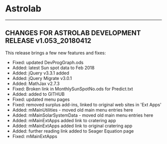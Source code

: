 # Astrolab
-------------------------------------------------------------------------- 
CHANGES FOR ASTROLAB DEVELOPMENT RELEASE v1.053_20180412
-------------------------------------------------------------------------- 

This release brings a few new features and fixes: 

- Fixed: updated DevProgGraph.ods
- Added: latest Sun spot data to Feb 2018
- Added: jQuery v3.3.1 added
- Added: jQuery Migrate v3.0.1
- Added: MathJax v2.7.3
- Fixed: Broken link in MonthlySunSpotNo.ods for Predict.txt
- Added: added to GITHUB
- Fixed: updated menu pages
- Fixed: removed surplus add-ins, linked to original web sites in 'Ext Apps'
- Added: mMainUtilities - moved old main menu entries here
- Added: mMainSolarSystemData - moved old main menu entries here
- Added: mMainExtApps added link to cratering app
- Added: mMainExtApps added link to original cratering app
- Added: further reading link added to Seager Equation page
- Fixed: mMainExtApps <title> and <footer> 

--------------------------------------------------------------------------

   Project : http://www.conquestofspace.com & Astrolab
   Project Managed By www.alchymy.com - The Alchymist's Laboratory

==========================================================================
Astrolab comes with ABSOLUTELY NO WARRANTY.  This software is provided 
"as is" without express or implied warranty, and with no claim as to its 
suitability for any purpose. Currently the software is in a beta stage.

--------------------------------------------------------------------------

1. INDEX TO OTHER INFORMATION:  
                         
2. INTRODUCTION TO ASTROLAB      7. NOTE
3. INSTALLATION INSTRUCTIONS     8. FULL REFERENCES & CREDITS
4. REQUIREMENT                   9. LICENSE
5. QUICK START                  10. DATA SETS
6. CONFIGURATION                

--------------------------------------------------------------------------
2. INTRODUCTION TO ASTROLAB
--------------------------------------------------------------------------
Astrolab is a free GPL software which for study of Astrophysics, Astronomy 
and Cosmology. There are three files AstroReadme.txt, Alicence.txt and 
Astrolab Vn_nnn.xls which give basic details on Astrolab and changes to the 
current version and are used for to 'drag and drop' when building OS X 
package versions of the application. There is also an Astrolab user guide 
being built in PDF format.

--------------------------------------------------------------------------
3. INSTALLATION INSTRUCTIONS
--------------------------------------------------------------------------
Windows full version - Extract the zip file into a folder anywhere, the 
extract will output a folder called "astrolab" containing the whole 
application and data sets.

Windows nightly build - Extract the zip file into a folder anywhere, the 
extract will output a folder called "astrolab" containing the whole 
application and data sets.  If the data is also required then download the 
separate data set from sourceforge.net and install as described below.

Apple OS X version comes as an install Package on a standard Disc image 
containing the application and the data sets. It will normally extract to 
a folder called "astrolab".

If the data sets are downloaded separately the zip file will extract a 
folder called "cDataSets". This folder can be simply dragged / copied into 
the "astrolab" folder to replace the existing data sets.

** TO UNINSTALL SIMPLY DELETE ALL THE FOLDERS **

--------------------------------------------------------------------------
4. REQUIREMENT
--------------------------------------------------------------------------
Windows or linux/POSIX or CYGWIN or MACOSX environment
Web Browser

--------------------------------------------------------------------------
5. QUICK START
--------------------------------------------------------------------------
Navigation :

Normal navigation for the browser in use. To start click on any of the 
three html pages listed below, or you could rename auto.html to index.html 
if running as a subfolder under your own web server.

mMain.html uses a simple menu for mobile devices and desktop.
auto.html attempts to start mMain.html framework based on OS it finds.

More help to be included in a user guide.

--------------------------------------------------------------------------
6. CONFIGURATION
--------------------------------------------------------------------------
Uses imported pre defined cascading style sheets and javascript files.

--------------------------------------------------------------------------
7. NOTE
--------------------------------------------------------------------------
This program is free, but consultancy might be charged for to support the 
development.

--------------------------------------------------------------------------
8. FULL REFERENCES & CREDITS
--------------------------------------------------------------------------
a. Technical Articles - none as yet

b. Included source code
   2.1 Original Source for cCalc003Crater - H J Melosh, Ross A Beyer 
   2.2 Original source for cCalc005 - Stephen Ostermiller / ostermiller.org

c. Data sets for experimental investigation and study
        3.1 The Yale Bright star catalog
            CSV, Excel and Open Office format
        3.2 Data for simple HR diag plot
            CSV, Excel and Open Office format


d. Graphics
	4.1 All graphics are copyrighted by alchymy.com (GPL) unless
		mentioned below :

e. HTML Reference - www.w3schools.com

--------------------------------------------------------------------------
9. LICENSE
--------------------------------------------------------------------------
   See the Alicence.txt file for standard GNU General Public License terms

   (You may find the terms are somewhat irrelevant as you can copy the 
   software anyway!)
 

----------------------------------------------------------------------------
10. DATA SETS
----------------------------------------------------------------------------


----------------------------------------------------------------------------
INSTALLATION INSTRUCTIONS
----------------------------------------------------------------------------

Windows version - Extract the zip file into a folder to anywhere, the extract will
produce a folder called "DataSets" containing the data sets.

Apple OS X - Extract the zip file into a folder to anywhere, the extract will
produce a folder called "DataSets" containing the data sets.

If the data sets are downloaded separately and the zip file extracted to a folder 
called "DataSets", then this folder can be simply dragged / copied into the "Astrolab" 
app folder to replace the existing DataSets folder, which can be deleted first.


